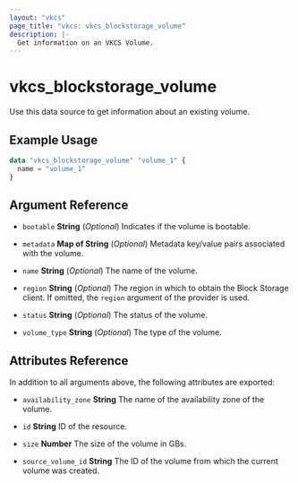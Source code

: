 ```yaml
---
layout: "vkcs"
page_title: "vkcs: vkcs_blockstorage_volume"
description: |-
  Get information on an VKCS Volume.
---
```


# vkcs_blockstorage_volume

Use this data source to get information about an existing volume.

## Example Usage

```terraform
data "vkcs_blockstorage_volume" "volume_1" {
  name = "volume_1"
}
```

## Argument Reference
- `bootable` **String** (*Optional*) Indicates if the volume is bootable.

- `metadata` <strong>Map of </strong>**String** (*Optional*) Metadata key/value pairs associated with the volume.

- `name` **String** (*Optional*) The name of the volume.

- `region` **String** (*Optional*) The region in which to obtain the Block Storage client. If omitted, the `region` argument of the provider is used.

- `status` **String** (*Optional*) The status of the volume.

- `volume_type` **String** (*Optional*) The type of the volume.


## Attributes Reference
In addition to all arguments above, the following attributes are exported:
- `availability_zone` **String** The name of the availability zone of the volume.

- `id` **String** ID of the resource.

- `size` **Number** The size of the volume in GBs.

- `source_volume_id` **String** The ID of the volume from which the current volume was created.


